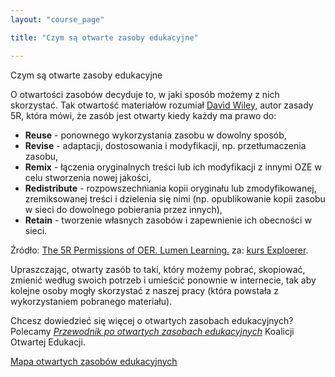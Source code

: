 ```yaml
---
layout: "course_page"

title: "Czym są otwarte zasoby edukacyjne"

---
```


<div class="text-center screen-title">
Czym są otwarte zasoby edukacyjne
</div>

<div class="screen-content">
  <p>O otwartości zasobów decyduje to, w jaki sposób możemy z nich skorzystać. Tak otwartość materiałów rozumiał <a class="content-link" href="https://en.wikipedia.org/wiki/David_A._Wiley"> David Wiley</a>, autor zasady 5R, która mówi, że zasób jest otwarty kiedy każdy ma prawo do:</p>
  <p>
  <ul>
<li class="bullet"><strong>Reuse</strong> - ponownego wykorzystania zasobu w dowolny sposób,</li>
<li class="bullet"><strong>Revise</strong> - adaptacji, dostosowania i modyfikacji, np. przetłumaczenia zasobu,</li>
<li class="bullet"><strong>Remix</strong> - łączenia oryginalnych treści lub ich modyfikacji z innymi OZE w celu stworzenia nowej jakości,</li>
<li class="bullet"><strong>Redistribute</strong> - rozpowszechniania kopii oryginału lub zmodyfikowanej, zremiksowanej treści i dzielenia się nimi (np. opublikowanie kopii zasobu w sieci do dowolnego pobierania przez innych),</li>
<li class="bullet"><strong>Retain</strong> - tworzenie własnych zasobów i zapewnienie ich obecności w sieci.</li>
 </ul>
  </p>
  <p class="source">
 Źródło: <a class="content-link" href="http://lumenlearning.com/about-oer/">The 5R Permissions of OER. Lumen Learning.</a> za:  <a class="content-link" href="http://www.exploerercourse.org/pl/">kurs Exploerer</a>. 
  </p>

<p>
Upraszczając, otwarty zasób to taki, który możemy pobrać, skopiować, zmienić według swoich potrzeb i umieścić ponownie w internecie, tak aby kolejne osoby mogły skorzystać z naszej pracy (która powstała z wykorzystaniem pobranego materiału).
</p>

<p>
Chcesz dowiedzieć się więcej o otwartych zasobach edukacyjnych? Polecamy <a class="content-link" href="https://koed.org.pl/pl/blog/2014/05/07/przewodnik-po-otwartych-zasobach-edukacyjnych-wersja-5/
"><i>Przewodnik po otwartych zasobach edukacyjnych</i></a> Koalicji Otwartej Edukacji.
</p>

</div> 

<div class="row">
<div class="col-md-4 col-md-offset-4 col-xs-12">
 <a class="oze-map-link" href="https://men.gov.pl/wp-content/uploads/2013/07/mapa_oze.pdf" target="_blank">
   <div class="oze-map-button">
     <p class="oze-map">Mapa otwartych zasobów edukacyjnych</p>                             
  </div>  
  </a> 
</div>            
</div>  
